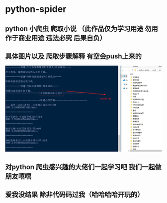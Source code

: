 # python-spider
## python 小爬虫 爬取小说 （此作品仅为学习用途 勿用作于商业用途 违法必究 后果自负）
## 具体图片以及 爬取步骤解释 有空会push上来的
![](./Snipaste_2019-11-10_17-10-46.jpg)
## 对python 爬虫感兴趣的大佬们一起学习吧 我们一起做朋友嘻嘻 
## 爱我没结果 除非代码码过我（哈哈哈哈开玩的）
